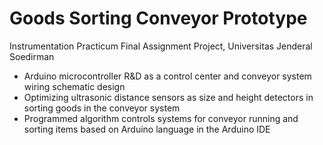 # Goods Sorting Conveyor Prototype

Instrumentation Practicum Final Assignment Project, Universitas Jenderal Soedirman
- Arduino microcontroller R&D as a control center and conveyor system wiring schematic design
- Optimizing ultrasonic distance sensors as size and height detectors in sorting goods in the conveyor system
- Programmed algorithm controls systems for conveyor running and sorting items based on Arduino language in the Arduino IDE
